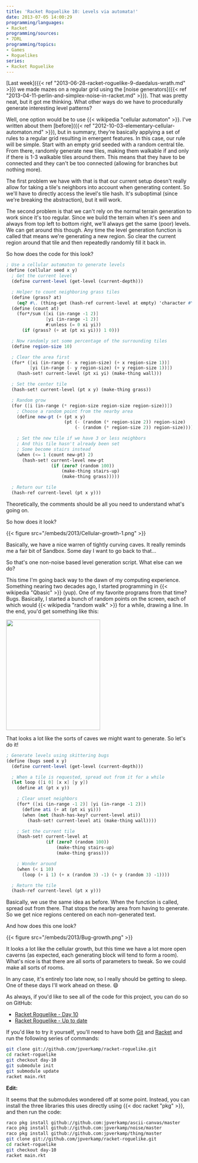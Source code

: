 ```yaml
---
title: 'Racket Roguelike 10: Levels via automata!'
date: 2013-07-05 14:00:29
programming/languages:
- Racket
programming/sources:
- 7DRL
programming/topics:
- Games
- Roguelikes
series:
- Racket Roguelike
---
```

[Last week]({{< ref "2013-06-28-racket-roguelike-9-daedalus-wrath.md" >}}) we made mazes on a regular grid using the [noise generators]({{< ref "2013-04-11-perlin-and-simplex-noise-in-racket.md" >}}). That was pretty neat, but it got me thinking. What other ways do we have to procedurally generate interesting level patterns?

<!--more-->

Well, one option would be to use {{< wikipedia "cellular automaton" >}}. I've written about them [before]({{< ref "2012-10-03-elementary-cellular-automaton.md" >}}), but in summary, they're basically applying a set of rules to a regular grid resulting in emergent features. In this case, our rule will be simple. Start with an empty grid seeded with a random central tile. From there, randomly generate new tiles, making them walkable if and only if there is 1-3 walkable tiles around them. This means that they have to be connected and they can't be too connected (allowing for branches but nothing more).

The first problem we have with that is that our current setup doesn't really allow for taking a tile's neighbors into account when generating content. So we'll have to directly access the level's tile hash. It's suboptimal (since we're breaking the abstraction), but it will work.

The second problem is that we can't rely on the normal terrain generation to work since it's too regular. Since we build the terrain when it's seen and always from top left to bottom right, we'll always get the same (poor) levels. We can get around this though. Any time the level generation function is called that means we're generating a new region. So clear the current region around that tile and then repeatedly randomly fill it back in.

So how does the code for this look?

```scheme
; Use a cellular automaton to generate levels
(define (cellular seed x y)
  ; Get the current level
  (define current-level (get-level (current-depth)))

  ; Helper to count neighboring grass tiles
  (define (grass? at)
    (eq? #\. (thing-get (hash-ref current-level at empty) 'character #\space)))
  (define (count at)
    (for*/sum ([xi (in-range -1 2)]
               [yi (in-range -1 2)]
               #:unless (= 0 xi yi))
      (if (grass? (+ at (pt xi yi))) 1 0)))

  ; Now randomly set some percentage of the surrounding tiles
  (define region-size 10)

  ; Clear the area first
  (for* ([xi (in-range (- x region-size) (+ x region-size 1))]
         [yi (in-range (- y region-size) (+ y region-size 1))])
    (hash-set! current-level (pt xi yi) (make-thing wall)))

  ; Set the center tile
  (hash-set! current-level (pt x y) (make-thing grass))

  ; Random grow
  (for ([i (in-range (* region-size region-size region-size))])
    ; Choose a random point from the nearby area
    (define new-pt (+ (pt x y)
                      (pt (- (random (* region-size 2)) region-size)
                          (- (random (* region-size 2)) region-size))))

    ; Set the new tile if we have 3 or less neighbors
    ; And this tile hasn't already been set
    ; Some become stairs instead
    (when (<= 1 (count new-pt) 2)
      (hash-set! current-level new-pt
                 (if (zero? (random 100))
                     (make-thing stairs-up)
                     (make-thing grass)))))

  ; Return our tile
  (hash-ref current-level (pt x y)))
```

Theoretically, the comments should be all you need to understand what's going on.

So how does it look?

{{< figure src="/embeds/2013/Cellular-growth-1.png" >}}

Basically, we have a nice warren of tightly curving caves. It really reminds me a fair bit of Sandbox. Some day I want to go back to that...

So that's one non-noise based level generation script. What else can we do?

This time I'm going back way to the dawn of my computing experience. Something nearing two decades ago, I started programming in {{< wikipedia "Qbasic" >}} (yup). One of my favorite programs from that time? Bugs. Basically, I started a bunch of random points on the screen, each of which would {{< wikipedia "random walk" >}} for a while, drawing a line. In the end, you'd get something like this:

<a href="https://upload.wikimedia.org/wikipedia/commons/thumb/3/39/Random_walk_in2D_closeup.png/510px-Random_walk_in2D_closeup.png"><img alt="" src="https://upload.wikimedia.org/wikipedia/commons/thumb/3/39/Random_walk_in2D_closeup.png/510px-Random_walk_in2D_closeup.png" class="alignnone" width="255" height="300" /></a>

That looks a lot like the sorts of caves we might want to generate. So let's do it!

```scheme
; Generate levels using skittering bugs
(define (bugs seed x y)
  (define current-level (get-level (current-depth)))

  ; When a tile is requested, spread out from it for a while
  (let loop ([i 0] [x x] [y y])
    (define at (pt x y))

    ; Clear unset neighbors
    (for* ([xi (in-range -1 2)] [yi (in-range -1 2)])
      (define ati (+ at (pt xi yi)))
      (when (not (hash-has-key? current-level ati))
        (hash-set! current-level ati (make-thing wall))))

    ; Set the current tile
    (hash-set! current-level at
               (if (zero? (random 100))
                   (make-thing stairs-up)
                   (make-thing grass)))

    ; Wonder around
    (when (< i 10)
      (loop (+ i 1) (+ x (random 3) -1) (+ y (random 3) -1))))

  ; Return the tile
  (hash-ref current-level (pt x y)))
```

Basically, we use the same idea as before. When the function is called, spread out from there. That stops the nearby area from having to generate. So we get nice regions centered on each non-generated text.

And how does this one look?

{{< figure src="/embeds/2013/Bug-growth.png" >}}

It looks a lot like the cellular growth, but this time we have a lot more open caverns (as expected, each generating block will tend to form a room). What's nice is that there are all sorts of parameters to tweak. So we could make all sorts of rooms.

In any case, it's entirely too late now, so I really should be getting to sleep. One of these days I'll work ahead on these. :smile:

As always, if you'd like to see all of the code for this project, you can do so on GitHub:
- <a title="Racket Roguelike on GitHub" href="https://github.com/jpverkamp/racket-roguelike/tree/day-10">Racket Roguelike - Day 10</a>
- <a title="Racket Roguelike on GitHub" href="https://github.com/jpverkamp/racket-roguelike">Racket Roguelike - Up to date</a>

If you'd like to try it yourself, you'll need to have both <a href="http://git-scm.com/">Git</a> and <a href="http://racket-lang.org/">Racket</a> and run the following series of commands:

```bash
git clone git://github.com/jpverkamp/racket-roguelike.git
cd racket-roguelike
git checkout day-10
git submodule init
git submodule update
racket main.rkt
```

**Edit:**

It seems that the submodules wondered off at some point. Instead, you can install the three libraries this uses directly using {{< doc racket "pkg" >}}, and then run the code:

```bash
raco pkg install github://github.com:jpverkamp/ascii-canvas/master
raco pkg install github://github.com:jpverkamp/noise/master
raco pkg install github://github.com:jpverkamp/thing/master
git clone git://github.com/jpverkamp/racket-roguelike.git
cd racket-roguelike
git checkout day-10
racket main.rkt
```


